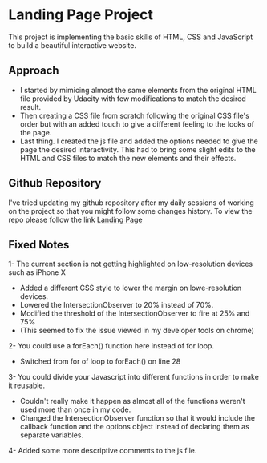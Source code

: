# Landing Page Project

This project is implementing the basic skills of HTML, CSS and JavaScript to build a beautiful interactive website.

## Approach

* I started by mimicing almost the same elements from the original HTML file provided by Udacity with few modifications to match the desired result.
* Then creating a CSS file from scratch following the original CSS file's order but with an added touch to give a different feeling to the looks of the page.
* Last thing. I created the js file and added the options needed to give the page the desired interactivity. This had to bring some slight edits to the HTML and CSS files to match the new elements and their effects.

## Github Repository

I've tried updating my github repository after my daily sessions of working on the project so that you might follow some changes history.
To view the repo please follow the link [Landing Page](https://github.com/Sayton7/landingPage)

## Fixed Notes
1- The current section is not getting highlighted on low-resolution devices such as iPhone X
* Added a different CSS style to lower the margin on lowe-resolution devices.
* Lowered the IntersectionObserver to 20% instead of 70%.
* Modified the threshold of the IntersectionObserver to fire at 25% and 75%
* (This seemed to fix the issue viewed in my developer tools on chrome)

2- You could use a forEach() function here instead of for loop.
* Switched from for of loop to forEach() on line 28

3- You could divide your Javascript into different functions in order to make it reusable.
* Couldn't really make it happen as almost all of the functions weren't used more than once in my code.
* Changed the IntersectionObserver function so that it would include the callback function and the options object instead of declaring them as separate variables.

4- Added some more descriptive comments to the js file.
